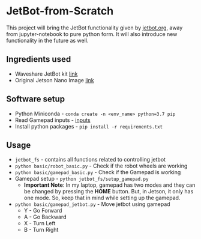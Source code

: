 # JetBot-from-Scratch

This project will bring the JetBot functionality given by [jetbot.org](http://jetbot.org/master/), away from jupyter-notebook to pure python form. It will also introduce new functionality in the future as well. 

## Ingredients used

* Waveshare JetBot kit [link](https://www.waveshare.com/catalog/product/view/id/3755)
* Original Jetson Nano Image [link](https://developer.nvidia.com/embedded/learn/get-started-jetson-nano-devkit)

## Software setup

* Python Miniconda - `conda create -n <env_name> python=3.7 pip`
* Read Gamepad inputs - [inputs](https://github.com/zeth/inputs)
* Install python packages - `pip install -r requirements.txt`

## Usage

* `jetbot_fs` - contains all functions related to controlling jetbot
* `python basic/robot_basic.py` - Check if the robot wheels are working
* `python basic/gamepad_basic.py` - Check if the Gamepad is working
* Gamepad setup - `python jetbot_fs/setup_gamepad.py`
    - **Important Note**: In my laptop, gamepad has two modes and they can be changed by pressing the **HOME** button. But, in Jetson, it only has one mode. So, keep that in mind while setting up the gamepad.
* `python basic/gamepad_jetbot.py` - Move jetbot using gamepad
    - Y - Go Forward
    - A - Go Backward
    - X - Turn Left
    - B - Turn Right
